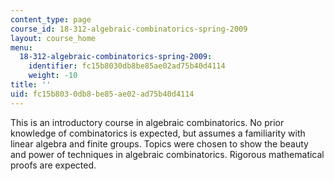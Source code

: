 ```yaml
---
content_type: page
course_id: 18-312-algebraic-combinatorics-spring-2009
layout: course_home
menu:
  18-312-algebraic-combinatorics-spring-2009:
    identifier: fc15b8030db8be85ae02ad75b40d4114
    weight: -10
title: ''
uid: fc15b803-0db8-be85-ae02-ad75b40d4114
---
```

This is an introductory course in algebraic combinatorics. No prior knowledge of combinatorics is expected, but assumes a familiarity with linear algebra and finite groups. Topics were chosen to show the beauty and power of techniques in algebraic combinatorics. Rigorous mathematical proofs are expected.
